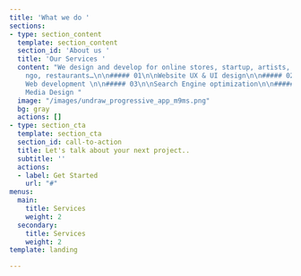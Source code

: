 ```yaml
---
title: 'What we do '
sections:
- type: section_content
  template: section_content
  section_id: 'About us '
  title: 'Our Services '
  content: "We design and develop for online stores, startup, artists, musicians,
    ngo, restaurants…\n\n##### 01\n\nWebsite UX & UI design\n\n##### 02\n\nCustom
    Web development \n\n##### 03\n\nSearch Engine optimization\n\n##### 04\n\nSocial
    Media Design "
  image: "/images/undraw_progressive_app_m9ms.png"
  bg: gray
  actions: []
- type: section_cta
  template: section_cta
  section_id: call-to-action
  title: Let's talk about your next project..
  subtitle: ''
  actions:
  - label: Get Started
    url: "#"
menus:
  main:
    title: Services
    weight: 2
  secondary:
    title: Services
    weight: 2
template: landing

---
```

